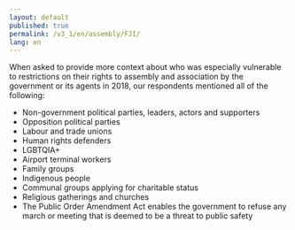 ```yaml
---
layout: default
published: true
permalink: /v3_1/en/assembly/FJI/
lang: en
---
```


When asked to provide more context about who was especially vulnerable to restrictions on their rights to assembly and association by the government or its agents in 2018, our respondents mentioned all of the following:
-	Non-government political parties, leaders, actors and supporters
-	Opposition political parties
-	Labour and trade unions
-	Human rights defenders
-	LGBTQIA+
-	Airport terminal workers
-	Family groups
-	Indigenous people
-	Communal groups applying for charitable status
-	Religious gatherings and churches
-	The Public Order Amendment Act enables the government to refuse any march or meeting that is deemed to be a threat to public safety

